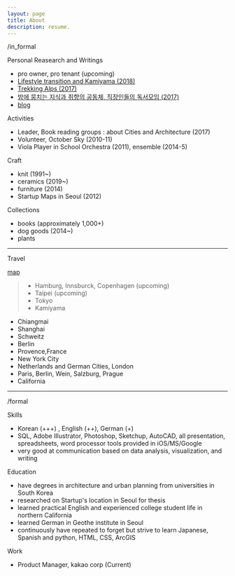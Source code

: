 ```yaml
---
layout: page
title: About
description: resume.
---
```



/in_formal

Personal Reasearch and Writings
* pro owner, pro tenant (upcoming)
* [Lifestyle transition and Kamiyama (2018)]()
* [Trekking Alps (2017)]()
* [밤에 뭉치는 지식과 취향의 공동체, 직장인들의 독서모임 (2017)](http://www.dosi.or.kr/%ea%b1%b7%ea%b3%a0%ec%8b%b6%ec%9d%80%eb%8f%84%ec%8b%9c-2017-%ec%97%ac%eb%a6%84%ed%98%b8/)
* [blog](https://placenesss.tumblr.com/)


Activities
* Leader, Book reading groups : about Cities and Architecture (2017)
* Volunteer, October Sky (2010-11)
* Viola Player in School Orchestra (2011), ensemble (2014-5)


Craft
* knit (1991~)
* ceramics (2019~)
* furniture (2014)
* Startup Maps in Seoul (2012)


Collections
* books (approximately 1,000+)
* dog goods (2014~) 
* plants


-----------------------------
Travel

[map]()
> * Hamburg, Innsburck, Copenhagen (upcoming)
> * Taipei (upcoming)
> * Tokyo
> * Kamiyama
- Chiangmai
- Shanghai
- Schweitz
- Berlin
- Provence,France
- New York City
- Netherlands and German Cities, London
- Paris, Berlin, Wein, Salzburg, Prague
- California



-----------------------------
/formal


Skills
* Korean (+++) , English (++), German (+)
* SQL, Adobe Illustrator, Photoshop, Sketchup, AutoCAD, all presentation, spreadsheets, word processor tools provided in iOS/MS/Google
* very good at communication based on data analysis, visualization, and writing


Education
* have degrees in architecture and urban planning from universities in South Korea
* researched on Startup's location in Seoul for thesis
* learned practical English and experienced college student life in northern California
* learned German in Geothe institute in Seoul
* continuously have repeated to forget but strive to learn Japanese, Spanish and python, HTML, CSS, ArcGIS


Work
* Product Manager, kakao corp (Current)
